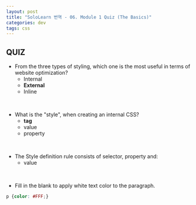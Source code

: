 ```yaml
---
layout: post
title: "SoloLearn 번역 - 06. Module 1 Quiz (The Basics)"
categories: dev
tags: css
---
```


## QUIZ

- From the three types of styling, which one is the most useful in terms of website optimization?
  - Internal
  - **External**
  - Inline

<br>

- What is the "style", when creating an internal CSS?
  - **tag**
  - value
  - property

<br>

- The Style definition rule consists of selector, property and:
  - value

<br>

- Fill in the blank to apply white text color to the paragraph.

```css
p {color: #FFF;}
```

<br>

